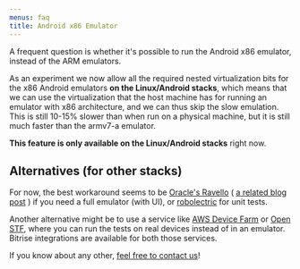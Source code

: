 ```yaml
---
menus: faq
title: Android x86 Emulator
---
```

A frequent question is whether it's possible to run the Android x86 emulator, instead of the ARM emulators.

As an experiment we now allow all the required nested virtualization bits for the x86 Android emulators __on the Linux/Android stacks__, which means that we can use the virtualization that the host machine has for running an emulator with x86 architecture, and we can thus skip the slow emulation. This is still 10-15% slower than when run on a physical machine, but it is still much faster than the armv7-a emulator.

__This feature is only available on the Linux/Android stacks__ right now.

## Alternatives (for other stacks)

For now, the best workaround seems to be [Oracle's Ravello](https://www.ravellosystems.com/) ( [a related blog post](https://www.ravellosystems.com/blog/android-emulator-on-amazon-ec2-and-google-cloud/) )
if you need a full emulator (with UI),
or [robolectric](http://robolectric.org/) for unit tests.

Another alternative might be to use a service like [AWS Device Farm](https://aws.amazon.com/device-farm/) or [Open STF](https://openstf.io/),
where you can run the tests on real devices instead of in an emulator. Bitrise integrations are available for both those services.

If you know about any other, [feel free to contact us](https://www.bitrise.io/contact)!
